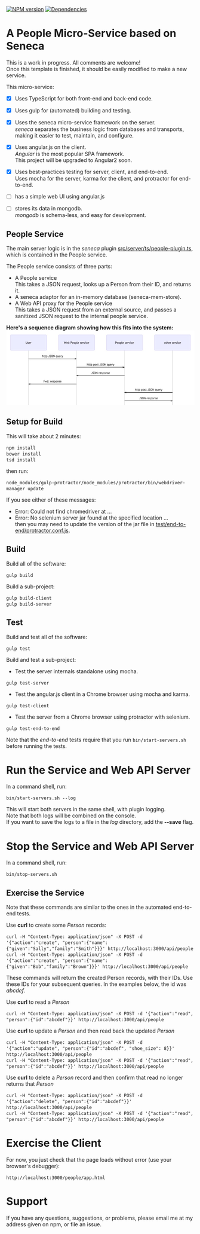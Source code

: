 [![NPM version](http://img.shields.io/npm/v/people-service.svg)](https://www.npmjs.org/package/people-service)
[![Dependencies](https://david-dm.org/psnider/people-service.svg)](https://www.npmjs.org/package/people-service)





# A People Micro-Service based on Seneca

This is a work in progress. All comments are welcome!  
Once this template is finished,
it should be easily modified to make a new service.

This micro-service:
- [x] Uses TypeScript for both front-end and back-end code.  
- [x] Uses gulp for (automated) building and testing.  
- [x] Uses the seneca micro-service framework on the server.  
*seneca* separates the business logic from databases and transports,
making it easier to test, maintain, and configure.
- [x] Uses angular.js on the client.  
*Angular* is the most popular SPA framework.  
This project will be upgraded to Angular2 soon.
- [x] Uses best-practices testing for server, client, and end-to-end.  
Uses mocha for the server, karma for the client, and protractor for end-to-end.
- [ ] has a simple web UI using angular.js
- [ ] stores its data in mongodb.  
*mongodb* is schema-less, and easy for development.


## People Service

The main server logic is in the *seneca* plugin [src/server/ts/people-plugin.ts](src/server/ts/people-plugin.ts), which is contained in the People service.

The People service consists of three parts:  
- A People service  
This takes a JSON request, looks up a Person from their ID, and returns it.
- A seneca adaptor for an in-memory database (seneca-mem-store).
- A Web API proxy for the People service  
This takes a JSON request from an external source, and passes a sanitized JSON request to the internal people service.

**Here's a sequence diagram showing how this fits into the system:**
![Sequence Diagram](doc/sequence_diagram.jpg)

## Setup for Build
This will take about 2 minutes:
```
npm install
bower install
tsd install
```

then run:  
```
node_modules/gulp-protractor/node_modules/protractor/bin/webdriver-manager update
```
If you see either of these messages:  
- Error: Could not find chromedriver at ...
- Error: No selenium server jar found at the specified location ...  
then you may need to update the version of the jar file in [test/end-to-end/protractor.conf.js](test/end-to-end/protractor.conf.js).


## Build
Build all of the software:  
```
gulp build
```

Build a sub-project:  
```
gulp build-client
gulp build-server
```

## Test
Build and test all of the software:  
```
gulp test
```

Build and test a sub-project:  
- Test the server internals standalone using mocha.  
```
gulp test-server
```  
- Test the angular.js client in a Chrome browser using mocha and karma.  
```
gulp test-client
```  
- Test the server from a Chrome browser using protractor with selenium.  
```
gulp test-end-to-end
```  
Note that the *end-to-end* tests require that you run ```bin/start-servers.sh``` before running the tests.


# Run the Service and Web API Server
In a command shell, run:
```
bin/start-servers.sh --log
```
This will start both servers in the same shell, with plugin logging.  
Note that both logs will be combined on the console.  
If you want to save the logs to a file in the *log* directory, add the **--save** flag.

# Stop the Service and Web API Server
In a command shell, run:
```
bin/stop-servers.sh
```

## Exercise the Service

Note that these commands are similar to the ones in the automated end-to-end tests.

Use **curl** to create some *Person* records:
```
curl -H "Content-Type: application/json" -X POST -d '{"action":"create", "person":{"name":{"given":"Sally","family":"Smith"}}}' http://localhost:3000/api/people
curl -H "Content-Type: application/json" -X POST -d '{"action":"create", "person":{"name":{"given":"Bob","family":"Brown"}}}' http://localhost:3000/api/people
```
These commands will return the created Person records, with their IDs.
Use these IDs for your subsequent queries. In the examples below, the id was *abcdef*.

Use **curl** to read a *Person*
```
curl -H "Content-Type: application/json" -X POST -d '{"action":"read", "person":{"id":"abcdef"}}' http://localhost:3000/api/people
```

Use **curl** to update a *Person* and then read back the updated *Person*
```
curl -H "Content-Type: application/json" -X POST -d '{"action":"update", "person":{"id":"abcdef", "shoe_size": 8}}' http://localhost:3000/api/people
curl -H "Content-Type: application/json" -X POST -d '{"action":"read", "person":{"id":"abcdef"}}' http://localhost:3000/api/people
```


Use **curl** to delete a *Person* record and then confirm that read no longer returns that *Person*
```
curl -H "Content-Type: application/json" -X POST -d '{"action":"delete", "person":{"id":"abcdef"}}' http://localhost:3000/api/people
curl -H "Content-Type: application/json" -X POST -d '{"action":"read", "person":{"id":"abcdef"}}' http://localhost:3000/api/people
```

# Exercise the Client
For now, you just check that the page loads without error (use your browser's debugger):
```
http://localhost:3000/people/app.html
```
# Support
If you have any questions, suggestions, or problems,
please email me at my address given on npm, or file an issue.
